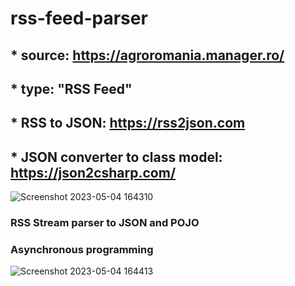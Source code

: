 # rss-feed-parser

##   * source: https://agroromania.manager.ro/
##   * type: "RSS Feed"
##   * RSS to JSON: https://rss2json.com
##   * JSON converter to class model: https://json2csharp.com/

![Screenshot 2023-05-04 164310](https://user-images.githubusercontent.com/72876989/236224766-ebdbb43d-9f45-4c98-894c-09eacd4c34d7.jpg)

### RSS Stream parser to JSON and POJO
### Asynchronous programming 

![Screenshot 2023-05-04 164413](https://user-images.githubusercontent.com/72876989/236224775-b6cc810f-4f7e-4760-b376-f0312d4ccf9b.jpg)



